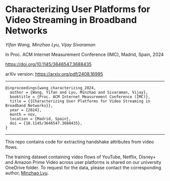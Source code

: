 # Characterizing User Platforms for Video Streaming in Broadband Networks

_Yifan Wang, Minzhao Lyu, Vijay Sivaraman_

In Proc. ACM Internet Measurement Conference (IMC), Madrid, Spain, 2024

https://doi.org/10.1145/3646547.3688435

arXiv version: https://arxiv.org/pdf/2408.16995

---

```
@inproceedings{wang_characterizing_2024,
  author = {Wang, Yifan and Lyu, Minzhao and Sivaraman, Vijay},
  booktitle = {Proc. ACM Internet Measurement Conference (IMC)},
  title = {{Characterizing User Platforms for Video Streaming in Broadband Networks}},
  year = {2024},
  month = nov,
  location = {Madrid, Spain},
  doi = {10.1145/3646547.3688435},
}
```

---

This repo contains code for extracting handshake attributes from video flows.

The training dataset containing video flows of YouTube, Netflix, Disney+ and Amazon Prime Video across user platforms is shared on our university OneDrive folder.
To request for the data, please contact the corresponding author, [Minzhao Lyu](mailto:minzhao.lyu@unsw.edu.au).
